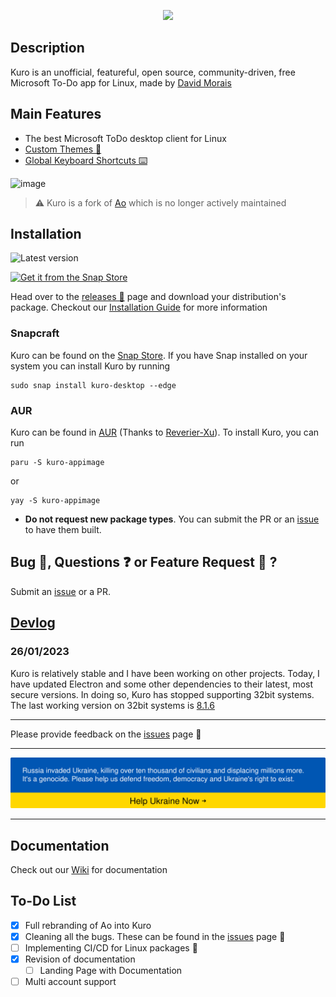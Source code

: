 <p align="center">
<img src="https://raw.githubusercontent.com/davidsmorais/kuro/master/static/Icon.png" width="300" />
</p>

## Description

Kuro is an unofficial, featureful, open source, community-driven, free Microsoft To-Do app for Linux, made by [David Morais](https://davidmorais.com)


## Main Features
- The best Microsoft ToDo desktop client for Linux
- [Custom Themes 🎨](https://github.com/davidsmorais/kuro/wiki/Custom-Themes-%F0%9F%8E%A8)
- [Global Keyboard Shortcuts ⌨️](https://github.com/davidsmorais/kuro/wiki/Keyboard-Shortcuts)

![image](https://user-images.githubusercontent.com/22729436/221692628-73b21cee-567f-4e48-a91c-3cd8db7b9438.png)

> ⚠️ Kuro is a fork of [Ao](https://github.com/klaussinani/ao) which is no longer actively maintained

## Installation
![Latest version](https://badge.fury.io/gh/davidsmorais%2Fkuro.svg)

[![Get it from the Snap Store](https://snapcraft.io/static/images/badges/en/snap-store-black.svg)](https://snapcraft.io/kuro-desktop)

Head over to the [releases 🚀](https://github.com/davidsmorais/kuro/releases) page and download your distribution's package.
Checkout our [Installation Guide](https://github.com/davidsmorais/kuro/wiki/Installing-Kuro) for more information

### Snapcraft

Kuro can be found on the [Snap Store](https://snapcraft.io/kuro-desktop/).
If you have Snap installed on your system you can install Kuro by running
```
sudo snap install kuro-desktop --edge
```
### AUR

Kuro can be found in [AUR](https://aur.archlinux.org/packages/kuro-appimage) (Thanks to [Reverier-Xu](https://github.com/Reverier-Xu)).
To install Kuro, you can run

```
paru -S kuro-appimage
```

or

```
yay -S kuro-appimage
```

* **Do not request new package types**. You can submit the PR or an [issue](https://github.com/davidsmorais/kuro/issues/new/choose) to have them built.


## Bug 🐞, Questions ❓ or  Feature Request 🚀 ?
Submit an [issue](https://github.com/davidsmorais/kuro/issues/new/choose) or a PR.



## [Devlog](./docs/devlog.md)

### 26/01/2023
Kuro is relatively stable and I have been working on other projects.
Today, I have updated Electron and some other dependencies to their latest, most secure versions. In doing so, Kuro has stopped supporting 32bit systems.
The last working version on 32bit systems is [8.1.6](https://github.com/davidsmorais/kuro/releases/tag/v8.1.6)

---
Please provide feedback on the [issues](https://github.com/davidsmorais/kuro/issues) page 🚀

_________________________________________________________


[![Stand With Ukraine](https://raw.githubusercontent.com/vshymanskyy/StandWithUkraine/main/banner2-direct.svg)](https://vshymanskyy.github.io/StandWithUkraine)

---

## Documentation
Check out our [Wiki](https://github.com/davidsmorais/kuro/wiki) for documentation

## To-Do List
- [X] Full rebranding of Ao into Kuro
- [x] Cleaning all the bugs. These can be found in the [issues](https://github.com/davidsmorais/kuro/issues) page 🚀
- [ ] Implementing CI/CD for Linux packages 🚀
- [X] Revision of documentation
  - [ ] Landing Page with Documentation
- [ ] Multi account support
